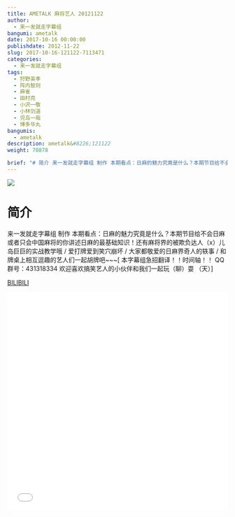 ```yaml
---
title: AMETALK 麻将艺人 20121122
author: 
  - 来一发就走字幕组
bangumi: ametalk
date: 2017-10-16 00:00:00
publishdate: 2012-11-22
slug: 2017-10-16-121122-7113471
categories: 
  - 来一发就走字幕组
tags: 
  - 狩野英孝
  - 阵内智则
  - 麻雀
  - 田村亮
  - 小沢一敬
  - 小林剑道
  - 児岛一哉
  - 博多华丸
bangumis: 
  - ametalk
description: ametalk&#8226;121122
weight: 78878

brief: "# 简介 来一发就走字幕组 制作 本期看点：日麻的魅力究竟是什么？本期节目给不会日麻或者只会中国麻将的你讲述日麻的最基础知识！还有麻将界的被欺负达人（x）儿岛巨巨的实战教学哦 / 爱打牌爱到笑穴崩坏 / 大家都敬爱的日麻界奇人的轶事 / 和牌桌上相互逗趣的艺人们一起胡牌吧~~~"
---
```


![](https://i.imgur.com/dDPLsVZ.jpg)

# 简介  
来一发就走字幕组 制作 本期看点：日麻的魅力究竟是什么？本期节目给不会日麻或者只会中国麻将的你讲述日麻的最基础知识！还有麻将界的被欺负达人（x）儿岛巨巨的实战教学哦 / 爱打牌爱到笑穴崩坏 / 大家都敬爱的日麻界奇人的轶事 / 和牌桌上相互逗趣的艺人们一起胡牌吧~~~[ 本字幕组急招翻译！！时间轴！！ QQ群号：431318334 欢迎喜欢搞笑艺人的小伙伴和我们一起玩（聊）耍 （天）]

  [BILIBILI](https://www.bilibili.com/video/av7113471/)


<div class="vcontainer">  <iframe class='video' src="//www.bilibili.com/blackboard/player.html?aid=7113471" width="100%" height="500" frameborder="0" allowfullscreen="allowfullscreen"></iframe></div>
